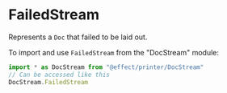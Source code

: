 # FailedStream

Represents a `Doc` that failed to be laid out.

To import and use `FailedStream` from the "DocStream" module:

```ts
import * as DocStream from "@effect/printer/DocStream"
// Can be accessed like this
DocStream.FailedStream
```

